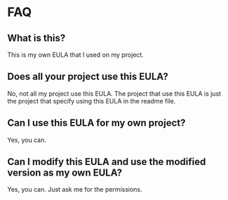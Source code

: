 # FAQ

## What is this?
This is my own EULA that I used on my project.

## Does all your project use this EULA?
No, not all my project use this EULA. The project that use this EULA is just the project that specify using this EULA in the readme file.

## Can I use this EULA for my own project?
Yes, you can.

## Can I modify this EULA and use the modified version as my own EULA?
Yes, you can. Just ask me for the permissions.
